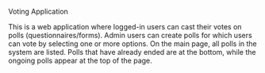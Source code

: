 Voting Application

This is a web application where logged-in users can cast their votes on polls (questionnaires/forms).
Admin users can create polls for which users can vote by selecting one or more options. 
On the main page, all polls in the system are listed. Polls that have already ended are at the bottom, while the ongoing polls appear at the top of the page.
